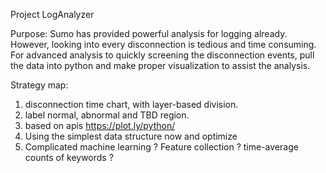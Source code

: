 Project LogAnalyzer

Purpose:
Sumo has provided powerful analysis for logging already. However, looking into every disconnection is tedious and time consuming. For advanced analysis to quickly screening the disconnection events, pull the data into python and make proper visualization to assist the analysis. 

Strategy map:
1) disconnection time chart, with layer-based division. 
2) label normal, abnormal and TBD region. 
3) based on apis https://plot.ly/python/ 
4) Using the simplest data structure now and optimize 
5) Complicated machine learning ? Feature collection ? time-average counts of keywords ? 

